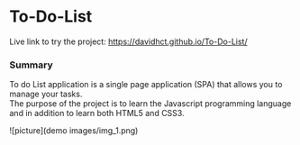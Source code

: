 # To-Do-List

Live link to try the project: https://davidhct.github.io/To-Do-List/

### Summary
To do List application is a single page application (SPA) that allows you to manage your tasks.<br>
The purpose of the project is to learn the Javascript programming language and in addition to learn both HTML5 and CSS3.

![picture](demo images/img_1.png)

